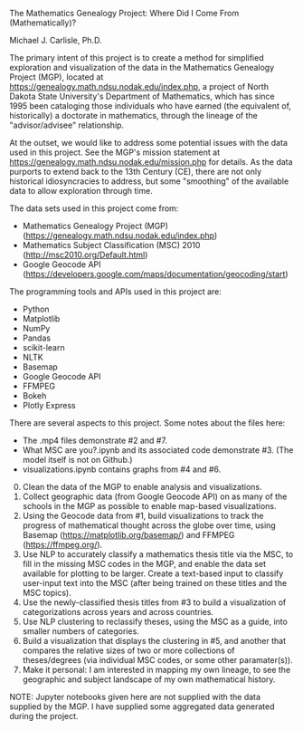 The Mathematics Genealogy Project: 
Where Did I Come From (Mathematically)?
    
Michael J. Carlisle, Ph.D.

The primary intent of this project is to create a method for simplified exploration and visualization of the data in the Mathematics Genealogy Project (MGP), located at https://genealogy.math.ndsu.nodak.edu/index.php, a project of North Dakota State University's Department of Mathematics, which has since 1995 been cataloging those individuals who have earned (the equivalent of, historically) a doctorate in mathematics, through the lineage of the "advisor/advisee" relationship.

At the outset, we would like to address some potential issues with the data used in this project. See the MGP's mission statement at https://genealogy.math.ndsu.nodak.edu/mission.php for details. As the data purports to extend back to the 13th Century (CE), there are not only historical idiosyncracies to address, but some "smoothing" of the available data to allow exploration through time.

The data sets used in this project come from:
 * Mathematics Genealogy Project (MGP) (https://genealogy.math.ndsu.nodak.edu/index.php)
 * Mathematics Subject Classification (MSC) 2010 (http://msc2010.org/Default.html)
 * Google Geocode API (https://developers.google.com/maps/documentation/geocoding/start)
 
The programming tools and APIs used in this project are: 
 * Python
 * Matplotlib
 * NumPy
 * Pandas
 * scikit-learn
 * NLTK
 * Basemap
 * Google Geocode API
 * FFMPEG
 * Bokeh
 * Plotly Express
 
There are several aspects to this project. Some notes about the files here:
 * The .mp4 files demonstrate #2 and #7.
 * What MSC are you?.ipynb and its associated code demonstrate #3. (The model itself is not on Github.)
 * visualizations.ipynb contains graphs from #4 and #6.

0. Clean the data of the MGP to enable analysis and visualizations.
1. Collect geographic data (from Google Geocode API) on as many of the schools in the MGP as possible to enable map-based visualizations.
2. Using the Geocode data from #1, build visualizations to track the progress of mathematical thought across the globe over time, using Basemap (https://matplotlib.org/basemap/) and FFMPEG (https://ffmpeg.org/).
3. Use NLP to accurately classify a mathematics thesis title via the MSC, to fill in the missing MSC codes in the MGP, and enable the data set available for plotting to be larger. Create a text-based input to classify user-input text into the MSC (after being trained on these titles and the MSC topics).
4. Use the newly-classified thesis titles from #3 to build a visualization of categorizations across years and across countries.
5. Use NLP clustering to reclassify theses, using the MSC as a guide, into smaller numbers of categories. 
6. Build a visualization that displays the clustering in #5, and another that compares the relative sizes of two or more collections of theses/degrees (via individual MSC codes, or some other paramater(s)).
7. Make it personal: I am interested in mapping my own lineage, to see the geographic and subject landscape of my own mathematical history.

NOTE: Jupyter notebooks given here are not supplied with the data supplied by the MGP. I have supplied some aggregated data generated during the project.
